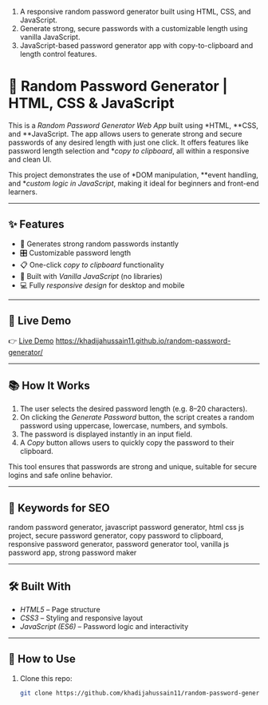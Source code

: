 1. A responsive random password generator built using HTML, CSS, and JavaScript.
2. Generate strong, secure passwords with a customizable length using vanilla JavaScript.
3. JavaScript-based password generator app with copy-to-clipboard and length control features.

# 🔐 Random Password Generator | HTML, CSS & JavaScript

This is a *Random Password Generator Web App* built using *HTML, **CSS, and **JavaScript. The app allows users to generate strong and secure passwords of any desired length with just one click. It offers features like password length selection and **copy to clipboard*, all within a responsive and clean UI.

This project demonstrates the use of *DOM manipulation, **event handling, and **custom logic in JavaScript*, making it ideal for beginners and front-end learners.

---

## ✨ Features

- 🔐 Generates strong random passwords instantly
- 🎛 Customizable password length
- 📋 One-click *copy to clipboard* functionality
- 🧠 Built with *Vanilla JavaScript* (no libraries)
- 💻 Fully *responsive design* for desktop and mobile

---

## 🚀 Live Demo

👉 [Live Demo](#) https://khadijahussain11.github.io/random-password-generator/

---



## 📚 How It Works

1. The user selects the desired password length (e.g. 8–20 characters).
2. On clicking the *Generate Password* button, the script creates a random password using uppercase, lowercase, numbers, and symbols.
3. The password is displayed instantly in an input field.
4. A *Copy* button allows users to quickly copy the password to their clipboard.

This tool ensures that passwords are strong and unique, suitable for secure logins and safe online behavior.

---

## 🧠 Keywords for SEO

random password generator, javascript password generator, html css js project, secure password generator, copy password to clipboard, responsive password generator, password generator tool, vanilla js password app, strong password maker

---

## 🛠 Built With

- *HTML5* – Page structure
- *CSS3* – Styling and responsive layout
- *JavaScript (ES6)* – Password logic and interactivity

---

## 🔧 How to Use

1. Clone this repo:
   ```bash
   git clone https://github.com/khadijahussain11/random-password-generator.git
